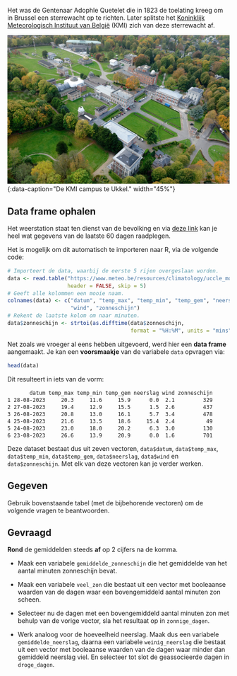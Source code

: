 Het was de Gentenaar <a hreft="https://nl.wikipedia.org/wiki/Adolphe_Quetelet" target="_blank">Adophle Quetelet</a> die in 1823 de toelating kreeg om in Brussel een sterrewacht op te richten. Later splitste het <a href="https://nl.wikipedia.org/wiki/Koninklijk_Meteorologisch_Instituut_van_Belgi%C3%AB" target="_blank">Koninklijk Meteorologisch Instituut van België</a> (KMI) zich van deze sterrewacht af.

![De KMI campus te Ukkel.](media/ukkel.jpg "De KMI campus te Ukkel."){:data-caption="De KMI campus te Ukkel." width="45%"}

## Data frame ophalen
Het weerstation staat ten dienst van de bevolking en via <a href="https://www.meteo.be/resources/climatology/uccle_month/Ukkel_waarnemingen.txt" target="_blank">deze link</a> kan je heel wat gegevens van de laatste 60 dagen raadplegen.

Het is mogelijk om dit automatisch te importeren naar R, via de volgende code:

```R
# Importeert de data, waarbij de eerste 5 rijen overgeslaan worden.
data <- read.table("https://www.meteo.be/resources/climatology/uccle_month/Ukkel_waarnemingen.txt",
                   header = FALSE, skip = 5)
# Geeft alle kolommen een mooie naam.
colnames(data) <- c("datum", "temp_max", "temp_min", "temp_gem", "neerslag",
                    "wind", "zonneschijn")
# Rekent de laatste kolom om naar minuten.
data$zonneschijn <- strtoi(as.difftime(data$zonneschijn,
                                       format = "%H:%M", units = "mins"))
```

Net zoals we vroeger al eens hebben uitgevoerd, werd hier een **data frame** aangemaakt.
Je kan een **voorsmaakje** van de variabele `data` opvragen via:

```R
head(data)
```

Dit resulteert in iets van de vorm:

```
       datum temp_max temp_min temp_gem neerslag wind zonneschijn
1 28-08-2023     20.3     11.6     15.9      0.0  2.1         329
2 27-08-2023     19.4     12.9     15.5      1.5  2.6         437
3 26-08-2023     20.8     13.0     16.1      5.7  3.4         478
4 25-08-2023     21.6     13.5     18.6     15.4  2.4          49
5 24-08-2023     23.0     18.0     20.2      6.3  3.0         130
6 23-08-2023     26.6     13.9     20.9      0.0  1.6         701
```

Deze dataset bestaat dus uit zeven vectoren, `data$datum`, `data$temp_max`, `data$temp_min`, `data$temp_gem`, `data$neerslag`, `data$wind` en `data$zonneschijn`. Met elk van deze vectoren kan je verder werken.

## Gegeven

Gebruik bovenstaande tabel (met de bijbehorende vectoren) om de volgende vragen te beantwoorden.

## Gevraagd

**Rond** de gemiddelden steeds **af** op 2 cijfers na de komma.

- Maak een variabele `gemiddelde_zonneschijn` die het gemiddelde van het aantal minuten zonneschijn bevat.

- Maak een variabele `veel_zon` die bestaat uit een vector met booleaanse waarden van de dagen waar een bovengemiddeld aantal minuten zon scheen.

- Selecteer nu de dagen met een bovengemiddeld aantal minuten zon met behulp van de vorige vector, sla het resultaat op in `zonnige_dagen`.

- Werk analoog voor de hoeveelheid neerslag. Maak dus een variabele `gemiddelde_neerslag`, daarna een variabele `weinig_neerslag` die bestaat uit een vector met booleaanse waarden van de dagen waar minder dan gemiddeld neerslag viel. En selecteer tot slot de geassocieerde dagen in `droge_dagen`.
